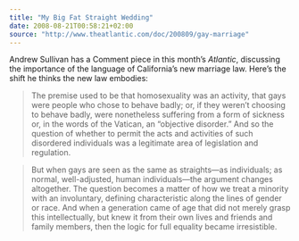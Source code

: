 ```yaml
---
title: "My Big Fat Straight Wedding"
date: 2008-08-21T00:58:21+02:00
source: "http://www.theatlantic.com/doc/200809/gay-marriage"
---
```


Andrew Sullivan has a Comment piece in this month’s <cite>Atlantic</cite>, discussing the importance of the language of California’s new marriage law. Here’s the shift he thinks the new law embodies:

> The premise used to be that homosexuality was an activity, that gays were people who chose to behave badly; or, if they weren’t choosing to behave badly, were nonetheless suffering from a form of sickness or, in the words of the Vatican, an “objective disorder.” And so the question of whether to permit the acts and activities of such disordered individuals was a legitimate area of legislation and regulation.

> But when gays are seen as the same as straights—as individuals; as normal, well-adjusted, human individuals—the argument changes altogether. The question becomes a matter of how we treat a minority with an involuntary, defining characteristic along the lines of gender or race. And when a generation came of age that did not merely grasp this intellectually, but knew it from their own lives and friends and family members, then the logic for full equality became irresistible.
